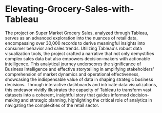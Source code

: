 # Elevating-Grocery-Sales-with-Tableau
The project on Super Market Grocery Sales, analyzed through Tableau, serves as an advanced exploration into the nuances of retail data, encompassing over 30,000 records to derive meaningful insights into consumer behavior and sales trends. Utilizing Tableau's robust data visualization tools, the project crafted a narrative that not only demystifies complex sales data but also empowers decision-makers with actionable intelligence. This analytical journey underscores the significance of Business Intelligence and effective storytelling in amplifying stakeholders' comprehension of market dynamics and operational effectiveness, showcasing the indispensable value of data in shaping strategic business decisions. Through interactive dashboards and intricate data visualizations, this endeavor vividly illustrates the capacity of Tableau to transform vast datasets into a coherent, insightful story that guides informed decision-making and strategic planning, highlighting the critical role of analytics in navigating the complexities of the retail sector.
